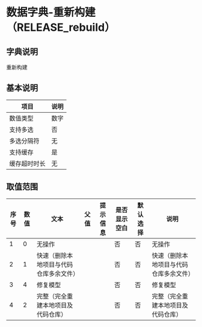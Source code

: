 # 数据字典-重新构建（RELEASE_rebuild）
## 字典说明
重新构建

## 基本说明
| 项目 | 说明 |
| -- | -- |
| 数值类型 | 数字 |
| 支持多选 | 否 |
| 多选分隔符 | 无 |
| 支持缓存 | 是 |
| 缓存超时时长 | 无 |

## 取值范围
| 序号 | 数值 | 文本 | 父值 | 提示信息 | 是否显示空白 | 默认选择 | 说明 |
| -- | -- | -- | -- | -- | -- | -- | -- |
| 1 | 0 | 无操作 |  |  | 否 | 否 | 无操作 |
| 2 | 1 | 快速（删除本地项目与代码仓库多余文件） |  |  | 否 | 否 | 快速（删除本地项目与代码仓库多余文件） |
| 3 | 4 | 修复模型 |  |  | 否 | 否 | 修复模型 |
| 4 | 2 | 完整（完全重建本地项目及代码仓库） |  |  | 否 | 否 | 完整（完全重建本地项目及代码仓库） |

